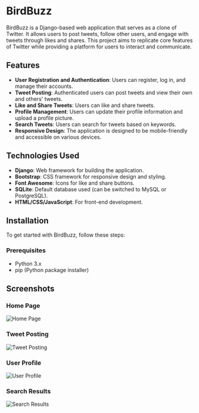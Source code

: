 # BirdBuzz

BirdBuzz is a Django-based web application that serves as a clone of Twitter. It allows users to post tweets, follow other users, and engage with tweets through likes and shares. This project aims to replicate core features of Twitter while providing a platform for users to interact and communicate.

## Features

- **User Registration and Authentication**: Users can register, log in, and manage their accounts.
- **Tweet Posting**: Authenticated users can post tweets and view their own and others' tweets.
- **Like and Share Tweets**: Users can like and share tweets.
- **Profile Management**: Users can update their profile information and upload a profile picture.
- **Search Tweets**: Users can search for tweets based on keywords.
- **Responsive Design**: The application is designed to be mobile-friendly and accessible on various devices.

## Technologies Used

- **Django**: Web framework for building the application.
- **Bootstrap**: CSS framework for responsive design and styling.
- **Font Awesome**: Icons for like and share buttons.
- **SQLite**: Default database used (can be switched to MySQL or PostgreSQL).
- **HTML/CSS/JavaScript**: For front-end development.

## Installation

To get started with BirdBuzz, follow these steps:

### Prerequisites

- Python 3.x
- pip (Python package installer)

## Screenshots

### Home Page
![Home Page](screenshots/home_page.png)

### Tweet Posting
![Tweet Posting](screenshots/tweet_posting.png)

### User Profile
![User Profile](screenshots/user_profile.png)

### Search Results
![Search Results](screenshots/search_results.png)




